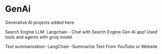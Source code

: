 # GenAi
Generative AI projects added here.


Search Engine LLM: Langchain - Chat with Search Engine Gen AI app! Used tools and agents with groq model

Text summarization- LangChain -Summarize Text From YouTube or Website
